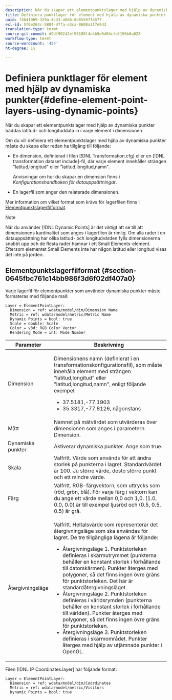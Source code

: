 ```yaml
---
description: När du skapar ett elementpunktslager med hjälp av dynamiska punkter bäddas latitud- och longituddata in i varje element i dimensionen.
title: Definiera punktlager för element med hjälp av dynamiska punkter
uuid: f4b41969-329a-4c33-a8db-8d85597fa577
exl-id: 5f6e264c-5804-47fa-a3ca-8608a3f7e9d3
translation-type: tm+mt
source-git-commit: d9df90242ef96188f4e4b5e6d04cfef196b0a628
workflow-type: tm+mt
source-wordcount: '454'
ht-degree: 1%

---
```


# Definiera punktlager för element med hjälp av dynamiska punkter{#define-element-point-layers-using-dynamic-points}

När du skapar ett elementpunktslager med hjälp av dynamiska punkter bäddas latitud- och longituddata in i varje element i dimensionen.

Om du vill definiera ett elementpunktslager med hjälp av dynamiska punkter måste du skapa eller redan ha tillgång till följande:

* En dimension, definierad i filen [!DNL Transformation.cfg] eller en [!DNL transformation dataset include]-fil, där varje element innehåller strängen &quot;latitud,longitud&quot; eller &quot;latitud,longitud,namn&quot;.

   Anvisningar om hur du skapar en dimension finns i *Konfigurationshandboken för datauppsättningar*.

* En lagerfil som anger den relaterade dimensionen.

Mer information om vilket format som krävs för lagerfilen finns i [Elementpunktslagerfilformat](../../../../home/c-get-started/c-im-layers/c-elmt-pt-layers/c-elmt-pt-dyn-pts.md#section-0645fbc761c14bb986f3d6f02df407a0).

>[!NOTE]
>
>När du använder [!DNL Dynamic Points] är det viktigt att se till att dimensionens kardinalitet som anges i lagerfilen är rimlig. Om alla rader i en datauppsättning har olika latitud- och longitudvärden fylls dimensionerna snabbt upp och de flesta rader hamnar i ett Small Elements-element. Eftersom elementet Small Elements inte har någon latitud eller longitud visas det inte på jorden.

## Elementpunktslagerfilformat {#section-0645fbc761c14bb986f3d6f02df407a0}

Varje lagerfil för elementpunkter som använder dynamiska punkter måste formateras med följande mall:

```
Layer = ElementPointLayer:
  Dimension = ref: wdata/model/dim/Dimension Name
  Metric = ref: wdata/model/metric/Metric Name
  Dynamic Points = bool: true
  Scale = double: Scale
  Color = v3d: RGB Color Vector
  Rendering Mode = int: Mode Number
```

<table id="table_8756BDCC49F447C0855BA64BC0078A0C"> 
 <thead> 
  <tr> 
   <th colname="col1" class="entry"> Parameter </th> 
   <th colname="col2" class="entry"> Beskrivning </th> 
  </tr> 
 </thead>
 <tbody> 
  <tr> 
   <td colname="col1"> Dimension </td> 
   <td colname="col2"> <p>Dimensionens namn (definierat i en transformationskonfigurationsfil), som måste innehålla element med strängen "latitud,longitud" eller "latitud,longitud,namn", enligt följande exempel: 
     <ul id="ul_CC12F05459C640F5AB3C295932B04F83"> 
      <li id="li_9023CFA04A0F407E9DF0E1A4D71BB18C">37.5181,-77.1903 </li> 
      <li id="li_F002AB3AB98049A4AF1588B51167C7FA">35.3317,-77.8126, någonstans </li> 
     </ul> </p> </td> 
  </tr> 
  <tr> 
   <td colname="col1"> Mått </td> 
   <td colname="col2"> Namnet på mätvärdet som utvärderas över dimensionen som anges i parametern Dimension. </td> 
  </tr> 
  <tr> 
   <td colname="col1"> Dynamiska punkter </td> 
   <td colname="col2"> Aktiverar dynamiska punkter. Ange som true. </td> 
  </tr> 
  <tr> 
   <td colname="col1"> Skala </td> 
   <td colname="col2"> Valfritt. Värde som används för att ändra storlek på punkterna i lagret. Standardvärdet är 100. Ju större värde, desto större punkt och ett mindre värde. </td> 
  </tr> 
  <tr> 
   <td colname="col1"> Färg </td> 
   <td colname="col2"> Valfritt. RGB-färgvektorn, som uttrycks som (röd, grön, blå). För varje färg i vektorn kan du ange ett värde mellan 0,0 och 1,0. (1.0, 0.0, 0.0) är till exempel ljusröd och (0.5, 0.5, 0.5) är grå. </td> 
  </tr> 
  <tr> 
   <td colname="col1"> Återgivningsläge </td> 
   <td colname="col2"> <p>Valfritt. Heltalsvärde som representerar det återgivningsläge som ska användas för lagret. De tre tillgängliga lägena är följande: 
     <ul id="ul_C7A74B9B085741C8B7116E4F110DF830"> 
      <li id="li_75CC2BE35C594B6895F743A1967A2E07">Återgivningsläge 1. Punktstorleken definieras i skärmutrymmet (punkterna behåller en konstant storlek i förhållande till datorskärmen). Punkter återges med polygoner, så det finns ingen övre gräns för punktstorleken. Det här är standardåtergivningsläget. </li> 
      <li id="li_5B19C5B0F59548E28DCE7F7CD319E210">Återgivningsläge 2. Punktstorleken definieras i världsrymden (punkterna behåller en konstant storlek i förhållande till världen). Punkter återges med polygoner, så det finns ingen övre gräns för punktstorleken. </li> 
      <li id="li_DF0C9AEFE82642C9BD5AEA79770D2896">Återgivningsläge 3. Punktstorleken definieras i skärmområdet. Punkter återges med hjälp av utjämnade punkter i OpenGL. </li> 
     </ul> </p> </td> 
  </tr> 
 </tbody> 
</table>

Filen [!DNL IP Coordinates.layer] har följande format:

```
Layer = ElementPointLayer:
  Dimension = ref: wdata/model/dim/Coordinates
  Metric = ref: wdata/model/metric/Visitors
  Dynamic Points = bool: true
```
